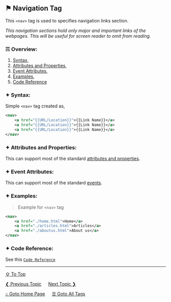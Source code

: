 ## &#9873; Navigation Tag
This `<nav>` tag is used to specifies navigation links section.

*This navigation sections hold only major and important links of the webpages. This will be useful for screen reader to omit from reading.*

### &#9780; Overview:
1. [Syntax](#-syntax),
2. [Attributes and Properties](#-attributes-and-properties),
3. [Event Attributes](#-event-attributes),
4. [Examples](#-examples),
5. [Code Reference](#-code-reference)

### &#10022; Syntax:

Simple `<nav>` tag created as, 
```xml
<nav>
	<a href="{{URL/Location}}">{{Link Name}}</a>
	<a href="{{URL/Location}}">{{Link Name}}</a>
	<a href="{{URL/Location}}">{{Link Name}}</a>
</nav>
```

### &#10022; Attributes and Properties:
This can support most of the standard [attributes and properties](../docs/attributes-and-properties.md).

### &#10022; Event Attributes:
This can support most of the standard [events](../docs/events.md).

### &#10022; Examples:
> Example for `<nav>` tag
```xml
<nav>
	<a href="./home.html">Home</a>
	<a href="./articles.html">Articles</a>
	<a href="./aboutus.html">About us</a>
</nav>
```

### &#10022; Code Reference:

See this [`Code Reference`](../code/nav-tag.html)

---
[&#8682; To Top](#-navigation-tag)

[&#10094; Previous Topic](./meter-tag.md) &emsp; [Next Topic &#10095;](./noscript-tag.md)

[&#8962; Goto Home Page](../README.md) &emsp; [&#9776; Goto All Tags](../all-tags.md)
